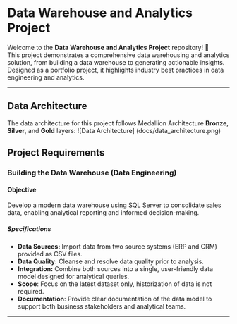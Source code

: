 # Data Warehouse and Analytics Project

Welcome to the **Data Warehouse and Analytics Project** repository! 🚀  
This project demonstrates a comprehensive data warehousing and analytics solution, from building a data warehouse to generating actionable insights. Designed as a portfolio project, it highlights industry best practices in data engineering and analytics.

---

## Data Architecture
The data architecture for this project follows Medallion Architecture **Bronze**, **Silver**, and **Gold** layers:
![Data Architecture] (docs/data_architecture.png)

## Project Requirements

### **Building the Data Warehouse (Data Engineering)**

#### **Objective**

Develop a modern data warehouse using SQL Server to consolidate sales data, enabling analytical reporting and informed decision-making.

##### **Specifications**

- **Data Sources:** Import data from two source systems (ERP and CRM) provided as CSV files.
- **Data Quality:** Cleanse and resolve data quality prior to analysis.
- **Integration:** Combine both sources into a single, user-friendly data model designed for analytical queries.
- **Scope**: Focus on the latest dataset only, historization of data is not required.
- **Documentation**: Provide clear documentation of the data model to support both business stakeholders and analytical teams. 

---
